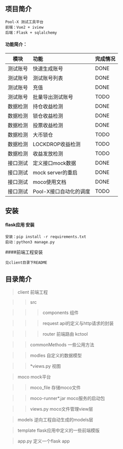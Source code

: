 ## 项目简介
```
Pool-X 测试工具平台
前端：Vue2 + iview
后端：Flask + sqlalchemy

```
#### 功能简介：
|  模块   | 功能  | 完成情况
|  ----  | :----  | :----  |
| 测试账号  | 快速生成账号 |DONE|
|   测试账号| 测试账号列表 |DONE|
| 测试账号  | 充值 |DONE|
|   测试账号| 批量导出测试账号 |TODO|
| 数据检测  | 持仓收益检测 |DONE|
|   数据检测| 锁仓收益检测 |DONE|
| 数据检测  | 投票收益检测 |DONE|
| 数据检测  | 大币锁仓 |TODO|
| 数据检测  | LOCKDROP收益检测 |TODO|
| 数据检测  | 收益发放检测 |TODO|
|   接口测试| 定义接口mock数据 |DONE|
|   接口测试| mock server的重启 |DONE|
|   接口测试| moco使用文档 |DONE|
|   接口测试| Pool-X接口自动化的调度 |TODO|

## 安装
#### flask应用 安装
```
安装：pip install -r requirements.txt
启动：python3 manage.py

```
####前端工程安装
```
见client目录下README
```


## 目录简介
> client 前端工程

>> src

>>> components 组件

>>> request api的定义与http请求的封装

>>> router 前端路由
> kctool 

>> commonMethods 一些公用方法

>> modles 自定义的数据模型

>> *views.py 视图

> moco mock平台

>> moco_file 存储moco文件

>> moco-runner*.jar moco服务的启动包

>> views.py moco文件管理view层

> models 逆向工程自动生成的models层

> template flask应用中定义的一些前端模版

> app.py 定义一个flask app

